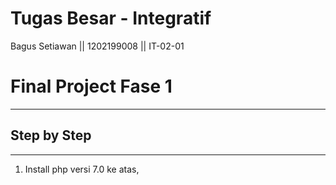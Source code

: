 #  Tugas Besar - Integratif
Bagus Setiawan || 1202199008 || IT-02-01

# Final Project Fase 1
------

## Step by Step

------
1. Install php versi 7.0 ke atas,
